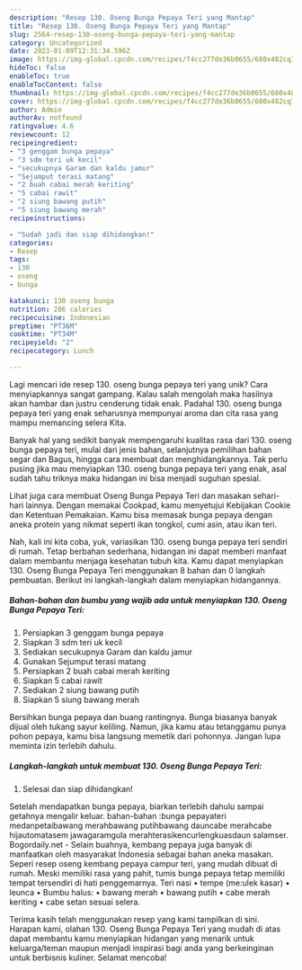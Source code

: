 ```yaml
---
description: "Resep 130. Oseng Bunga Pepaya Teri yang Mantap"
title: "Resep 130. Oseng Bunga Pepaya Teri yang Mantap"
slug: 2564-resep-130-oseng-bunga-pepaya-teri-yang-mantap
category: Uncategorized
date: 2023-01-09T12:31:34.596Z
image: https://img-global.cpcdn.com/recipes/f4cc277de36b0655/680x482cq70/130-oseng-bunga-pepaya-teri-foto-resep-utama.jpg
hideToc: false
enableToc: true
enableTocContent: false
thumbnail: https://img-global.cpcdn.com/recipes/f4cc277de36b0655/680x482cq70/130-oseng-bunga-pepaya-teri-foto-resep-utama.jpg
cover: https://img-global.cpcdn.com/recipes/f4cc277de36b0655/680x482cq70/130-oseng-bunga-pepaya-teri-foto-resep-utama.jpg
author: Admin
authorAv: notfound
ratingvalue: 4.6
reviewcount: 12
recipeingredient:
- "3 genggam bunga pepaya"
- "3 sdm teri uk kecil"
- "secukupnya Garam dan kaldu jamur"
- "Sejumput terasi matang"
- "2 buah cabai merah keriting"
- "5 cabai rawit"
- "2 siung bawang putih"
- "5 siung bawang merah"
recipeinstructions:

- "Sudah jadi dan siap dihidangkan!"
categories:
- Resep
tags:
- 130
- oseng
- bunga

katakunci: 130 oseng bunga 
nutrition: 286 calories
recipecuisine: Indonesian
preptime: "PT36M"
cooktime: "PT34M"
recipeyield: "2"
recipecategory: Lunch

---
```





Lagi mencari ide resep 130. oseng bunga pepaya teri yang unik? Cara menyiapkannya sangat gampang. Kalau salah mengolah maka hasilnya akan hambar dan justru cenderung tidak enak. Padahal 130. oseng bunga pepaya teri yang enak seharusnya mempunyai aroma dan cita rasa yang mampu memancing selera Kita.





Banyak hal yang sedikit banyak mempengaruhi kualitas rasa dari 130. oseng bunga pepaya teri, mulai dari jenis bahan, selanjutnya pemilihan bahan segar dan Bagus, hingga cara membuat dan menghidangkannya. Tak perlu pusing jika mau menyiapkan 130. oseng bunga pepaya teri yang enak,      asal sudah tahu triknya maka hidangan ini bisa menjadi suguhan spesial.














Lihat juga cara membuat Oseng Bunga Pepaya Teri dan masakan sehari-hari lainnya. Dengan memakai Cookpad, kamu menyetujui Kebijakan Cookie dan Ketentuan Pemakaian. Kamu bisa memasak bunga pepaya dengan aneka protein yang nikmat seperti ikan tongkol, cumi asin, atau ikan teri.






Nah, kali ini kita coba, yuk, variasikan 130. oseng bunga pepaya teri sendiri di rumah. Tetap berbahan sederhana, hidangan ini dapat memberi manfaat dalam membantu menjaga kesehatan tubuh kita. Kamu dapat menyiapkan 130. Oseng Bunga Pepaya Teri menggunakan 8 bahan dan 0 langkah pembuatan. Berikut ini langkah-langkah dalam menyiapkan hidangannya.

<!--inarticleads1-->

##### Bahan-bahan dan bumbu yang wajib ada untuk menyiapkan 130. Oseng Bunga Pepaya Teri:

1. Persiapkan 3 genggam bunga pepaya
1. Siapkan 3 sdm teri uk kecil
1. Sediakan secukupnya Garam dan kaldu jamur
1. Gunakan Sejumput terasi matang
1. Persiapkan 2 buah cabai merah keriting
1. Siapkan 5 cabai rawit
1. Sediakan 2 siung bawang putih
1. Siapkan 5 siung bawang merah


Bersihkan bunga pepaya dan buang rantingnya. Bunga biasanya banyak dijual oleh tukang sayur keliling. Namun, jika kamu atau tetanggamu punya pohon pepaya, kamu bisa langsung memetik dari pohonnya. Jangan lupa meminta izin terlebih dahulu. 

<!--inarticleads2-->

##### Langkah-langkah untuk membuat 130. Oseng Bunga Pepaya Teri:


1. Selesai dan siap dihidangkan!

Setelah mendapatkan bunga pepaya, biarkan terlebih dahulu sampai getahnya mengalir keluar. bahan-bahan :bunga pepayateri medanpetaibawang merahbawang putihbawang dauncabe merahcabe hijautomatasem jawagaramgula merahterasikencurlengkuasdaun salamser. Bogordaily.net - Selain buahnya, kembang pepaya juga banyak di manfaatkan oleh masyarakat Indonesia sebagai bahan aneka masakan. Seperi resep oseng kembang pepaya campur teri, yang mudah dibuat di rumah. Meski memiliki rasa yang pahit, tumis bunga pepaya tetap memiliki tempat tersendiri di hati penggemarnya. Teri nasi • tempe (me:ulek kasar) • leunca • Bumbu halus: • bawang merah • bawang putih • cabe merah keriting • cabe setan sesuai selera. 

Terima kasih telah menggunakan resep yang kami tampilkan di sini. Harapan kami, olahan 130. Oseng Bunga Pepaya Teri yang mudah di atas dapat membantu kamu menyiapkan hidangan yang menarik untuk keluarga/teman maupun menjadi inspirasi bagi anda yang berkeinginan untuk berbisnis kuliner. Selamat mencoba!
